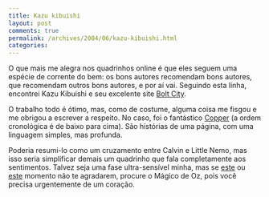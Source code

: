 ```yaml
---
title: Kazu kibuishi
layout: post
comments: true
permalink: /archives/2004/06/kazu-kibuishi.html
categories:
---
```

O que mais me alegra nos quadrinhos online é que eles seguem uma espécie de corrente do bem: os bons autores recomendam bons autores, que recomendam outros bons autores, e por aí vai. Seguindo esta linha, encontrei Kazu Kibuishi e seu excelente site [Bolt City][1].

O trabalho todo é ótimo, mas, como de costume, alguma coisa me fisgou e me obrigou a escrever a respeito. No caso, foi o fantástico <a href="http://www.boltcity.com/copper_home.htm" >Copper</a> (a ordem cronológica é de baixo para cima). São histórias de uma página, com uma linguagem simples, mas profunda.

Poderia resumi-lo como um cruzamento entre Calvin e Little Nemo, mas isso seria simplificar demais um quadrinho que fala completamente aos sentimentos. Talvez seja uma fase ultra-sensível minha, mas se <a href="http://www.boltcity.net/copper_bubbles.htm" >este</a> ou <a href="http://www.boltcity.com/copper\_019\_transit.htm" >este</a> momento não te agradarem, procure o Mágico de Oz, pois você precisa urgentemente de um coração.

 [1]: http://www.boltcity.net